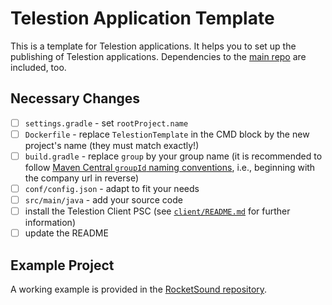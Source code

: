 # Telestion Application Template

This is a template for Telestion applications.
It helps you to set up the publishing of Telestion applications.
Dependencies to the [main repo](https://github.com/wuespace/telestion-core) are included, too.

## Necessary Changes

- [ ] `settings.gradle` - set `rootProject.name`
- [ ] `Dockerfile` - replace `TelestionTemplate` in the CMD block by the new project's name (they must match exactly!)
- [ ] `build.gradle` - replace `group` by your group name
  (it is recommended to follow [Maven Central `groupId` naming conventions](https://maven.apache.org/guides/mini/guide-naming-conventions.html),
  i.e., beginning with the company url in reverse)
- [ ] `conf/config.json` - adapt to fit your needs
- [ ] `src/main/java` - add your source code
- [ ] install the Telestion Client PSC (see [`client/README.md`](client/README.md) for further information)
- [ ] update the README

## Example Project

A working example is provided in the [RocketSound repository](https://github.com/wuespace/telestion-rocketsound).
